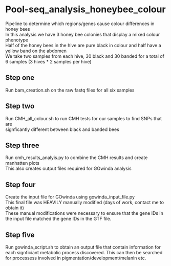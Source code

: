 # Pool-seq_analysis_honeybee_colour
Pipeline to determine which regions/genes cause colour differences in honey bees  
In this analysis we have 3 honey bee colonies that display a mixed colour phenotype  
Half of the honey bees in the hive are pure black in colour and half have a yellow band on the abdomen  
We take two samples from each hive, 30 black and 30 banded for a total of 6 samples (3 hives * 2 samples per hive)  


## Step one
Run bam_creation.sh on the raw fastq files for all six samples  

## Step two
Run CMH_all_colour.sh to run CMH tests for our samples to find SNPs that are  
signficantly different between black and banded bees  

## Step three
Run cmh_results_analyis.py to combine the CMH results and create manhatten plots  
This also creates output files required for GOwinda analysis  

## Step four
Create the input file for GOwinda using gowinda_input_file.py  
This final file was HEAVILY manually modified (days of work, contact me to obtain it)  
These manual modifications were necessary to ensure that the gene IDs in the input file matched the gene IDs in the GTF file.  

## Step five
Run gowinda_script.sh to obtain an output file that contain information for each signficiant metabolic process 
discovered. This can then be searched for processess involved in pigmentation/development/melanin etc.



